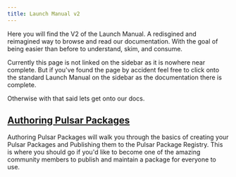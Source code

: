 ```yaml
---
title: Launch Manual v2
---
```


Here you will find the V2 of the Launch Manual. A redisgined and reimagined way to browse and read our documentation. With the goal of being easier than before to understand, skim, and consume.

Currently this page is not linked on the sidebar as it is nowhere near complete. But if you've found the page by accident feel free to click onto the standard Launch Manual on the sidebar as the documentation there is complete.

Otherwise with that said lets get onto our docs.

## [Authoring Pulsar Packages](/docs/launch-manual-v2/sections/authoring-packages)

Authoring Pulsar Packages will walk you through the basics of creating your Pulsar Packages and Publishing them to the Pulsar Package Registry. This is where you should go if you'd like to become one of the amazing community members to publish and maintain a package for everyone to use.
